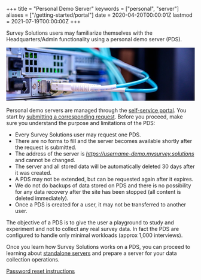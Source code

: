 +++
title = "Personal Demo Server"
keywords = ["personal", "server"]
aliases = ["/getting-started/portal"]
date = 2020-04-20T00:00:01Z
lastmod = 2021-07-19T00:00:00Z
+++


Survey Solutions users may familiarize themselves with the 
Headquarters/Admin functionality using a personal demo server (PDS).

<CENTER><IMG src="images\server.jpg"></CENTER>

Personal demo servers are managed through the [self-service 
portal](https://pds.mysurvey.solutions). 
You start by [submitting a corresponding request](https://pds.mysurvey.solutions/PersonalDemoServerRequest). 
Before you proceed, make sure you understand the purpose and
limitations of the PDS:

- Every Survey Solutions user may request one PDS. 
- There are no forms to fill and the server becomes available shortly after the request is submitted.
- The address of the server is *https://username-demo.mysurvey.solutions*
and cannot be changed.
- The server and all stored data will be automatically deleted 30 days after it was created.
- A PDS may not be extended, but can be requested again after it expires.
- We do not do backups of data stored on PDS and there is no possibility for any data recovery after the site has been stopped (all content is deleted immediately).
- Once a PDS is created for a user, it may not be transferred to another user.

The objective of a PDS is to give the user a playground to study and experiment 
and not to collect any real survey data. In fact the PDS are configured to 
handle only minimal workloads (approx 1,000 interviews).

Once you learn how Survey Solutions works on a PDS, you can proceed to learning 
about [standalone servers](/headquarters/config/standalone-server/)
and prepare a server for your data collection operations.

[Password reset instructions](/headquarters/config/pds-password-reset/)